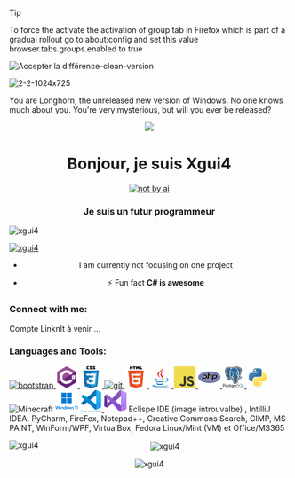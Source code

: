 > [!TIP]
> To force the activate the activation of group tab in Firefox which is part of a gradual rollout go to about:config and set this value browser.tabs.groups.enabled to true

![Accepter la différence-clean-version](https://github.com/user-attachments/assets/c188404e-a0d0-42db-acef-e0d6c10948e9)


![2-2-1024x725](https://github.com/user-attachments/assets/18ce8728-af34-4414-ae6e-aa020b555575)

 You are Longhorn, the unreleased new version of Windows. No one knows much about you. You're very mysterious, but will you ever be released?
<center>
<a href="https://neuro.nya.pub/fun/ostan" target="new">
<img src="https://neuro.nya.pub/fun/ostan/longhorn.jpg" border="0">
</a><br>

<h1 align="center">Bonjour, je suis Xgui4</h1> <a href=" https://notbyai.fyi"> <img src="https://notbyai.fyi/img/written-by-human-not-by-ai-white.svg" alt="not by ai"> </a>
<h3 align="center">Je suis un futur programmeur</h3>

<p align="left"> <img src="https://komarev.com/ghpvc/?username=xgui4&label=Profile%20views&color=0e75b6&style=flat" alt="xgui4" /> </p>

<p align="left"> <a href="https://github.com/ryo-ma/github-profile-trophy"><img src="https://github-profile-trophy.vercel.app/?username=xgui4" alt="xgui4" /></a> </p>

- I am currently not focusing on one project 

- ⚡ Fun fact **C# is awesome**

<h3 align="left">Connect with me:</h3>
<p align="left"> Compte Linknlt à venir ... 
</p>

<h3 align="left">Languages and Tools:</h3>
<p align="left"> <a href="https://getbootstrap.com" target="_blank" rel="noreferrer"> <img src="https://raw.githubusercontent.com/devicons/devicon/master/icons/bootstrap/bootstrap-wordmark.svg" alt="bootstrap" width="40" height="40"/> </a> <a href="https://www.w3schools.com/cpp/" target="_blank" rel="noreferrer"> <!-- Pas encore <img src="https://raw.githubusercontent.com/devicons/devicon/master/icons/cplusplus/cplusplus-original.svg" alt="cplusplus" width="40" height="40"/> </a> --> <a href="https://www.w3schools.com/cs/" target="_blank" rel="noreferrer"> <img src="https://raw.githubusercontent.com/devicons/devicon/master/icons/csharp/csharp-original.svg" alt="csharp" width="40" height="40"/> </a> <a href="https://www.w3schools.com/css/" target="_blank" rel="noreferrer"> <img src="https://raw.githubusercontent.com/devicons/devicon/master/icons/css3/css3-original-wordmark.svg" alt="css3" width="40" height="40"/> </a> <a href="https://git-scm.com/" target="_blank" rel="noreferrer"> <img src="https://www.vectorlogo.zone/logos/git-scm/git-scm-icon.svg" alt="git" width="40" height="40"/> </a> <a href="https://www.w3.org/html/" target="_blank" rel="noreferrer"> <img src="https://raw.githubusercontent.com/devicons/devicon/master/icons/html5/html5-original-wordmark.svg" alt="html5" width="40" height="40"/> </a> <a href="https://www.java.com" target="_blank" rel="noreferrer"> <img src="https://raw.githubusercontent.com/devicons/devicon/master/icons/java/java-original.svg" alt="java" width="40" height="40"/> </a> <a href="https://developer.mozilla.org/en-US/docs/Web/JavaScript" target="_blank" rel="noreferrer"> <img src="https://raw.githubusercontent.com/devicons/devicon/master/icons/javascript/javascript-original.svg" alt="javascript" width="40" height="40"/> </a> <a href="https://www.php.net" target="_blank" rel="noreferrer"> <img src="https://raw.githubusercontent.com/devicons/devicon/master/icons/php/php-original.svg" alt="php" width="40" height="40"/> </a> <a href="https://www.postgresql.org" target="_blank" rel="noreferrer"> <img src="https://raw.githubusercontent.com/devicons/devicon/master/icons/postgresql/postgresql-original-wordmark.svg" alt="postgresql" width="40" height="40"/> </a> <a href="https://www.python.org" target="_blank" rel="noreferrer"> <img src="https://raw.githubusercontent.com/devicons/devicon/master/icons/python/python-original.svg" alt="python" width="40" height="40"/> </a> <img src="https://static.wikia.nocookie.net/minecraft_gamepedia/images/a/a4/Grass_Block_%28item%29_BE5.png/revision/latest?cb=20200901112517" href="https://www.minecraft.net" alt="Minecraft" width="40" height="40"> <img src="https://raw.githubusercontent.com/devicons/devicon/6910f0503efdd315c8f9b858234310c06e04d9c0/icons/windows11/windows11-original-wordmark.svg" href="https://www.windows.com" alt="Windows 10/11" width="40" heigth="40"> <a href="https://code.visualstudio.com/"> <img src="https://raw.githubusercontent.com/devicons/devicon/6910f0503efdd315c8f9b858234310c06e04d9c0/icons/vscode/vscode-original-wordmark.svg" alt="VS Code" width="40" heigth="40"> </a> <img src="https://raw.githubusercontent.com/devicons/devicon/6910f0503efdd315c8f9b858234310c06e04d9c0/icons/visualstudio/visualstudio-original.svg" alt="Visual Studio Community" width="40" heigth="40" href="https://visualstudio.microsoft.com/fr/#vs-section"> Eclispe IDE (image introuvalbe) , IntilliJ IDEA, PyCharm, FireFox, Notepad++, Creative Commons Search, GIMP, MS PAINT, WinForm/WPF, VirtualBox, Fedora Linux/Mint (VM) et Office/MS365 </p>

<p><img align="left" src="https://github-readme-stats.vercel.app/api/top-langs?username=xgui4&show_icons=true&locale=en&layout=compact" alt="xgui4" /></p>

<p>&nbsp;<img align="center" src="https://github-readme-stats.vercel.app/api?username=xgui4&show_icons=true&locale=en" alt="xgui4" /></p>

<p><img align="center" src="https://github-readme-streak-stats.herokuapp.com/?user=xgui4&" alt="xgui4" /></p>
